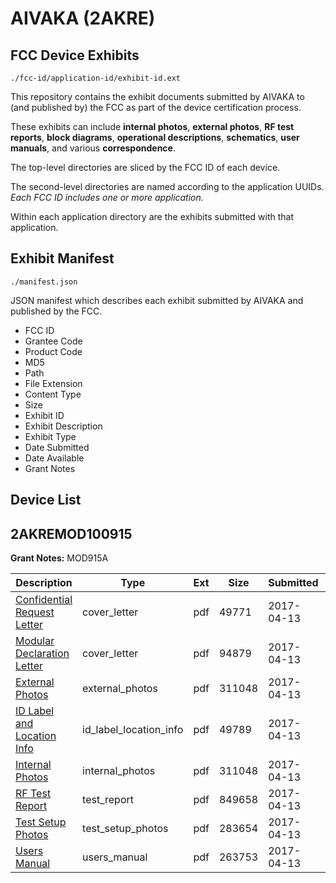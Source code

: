 # AIVAKA (2AKRE)
## FCC Device Exhibits

```
./fcc-id/application-id/exhibit-id.ext
```

This repository contains the exhibit documents submitted by AIVAKA to (and published by) the FCC as part of the device certification process.

These exhibits can include **internal photos**, **external photos**, **RF test reports**, **block diagrams**, **operational descriptions**, **schematics**, **user manuals**, and various **correspondence**.

The top-level directories are sliced by the FCC ID of each device.

The second-level directories are named according to the application UUIDs. *Each FCC ID includes one or more application.*

Within each application directory are the exhibits submitted with that application. 

## Exhibit Manifest

```
./manifest.json
```

JSON manifest which describes each exhibit submitted by AIVAKA and published by the FCC.

- FCC ID
- Grantee Code
- Product Code
- MD5
- Path
- File Extension
- Content Type
- Size
- Exhibit ID
- Exhibit Description
- Exhibit Type
- Date Submitted
- Date Available
- Grant Notes

## Device List
## 2AKREMOD100915
**Grant Notes:** MOD915A

| Description | Type | Ext | Size | Submitted | Available |
| ----------- | ---- | --- | ---- | --------- | --------- |
| [Confidential Request Letter](2AKREMOD100915/73bb2663e36aabdffbdda8858e8f3baf/3356440.pdf) | cover_letter | pdf | 49771 | 2017-04-13 | 2017-04-13 |
| [Modular Declaration Letter](2AKREMOD100915/73bb2663e36aabdffbdda8858e8f3baf/3356441.pdf) | cover_letter | pdf | 94879 | 2017-04-13 | 2017-04-13 |
| [External Photos](2AKREMOD100915/73bb2663e36aabdffbdda8858e8f3baf/3356444.pdf) | external_photos | pdf | 311048 | 2017-04-13 | 2017-06-05 |
| [ID Label and Location Info](2AKREMOD100915/73bb2663e36aabdffbdda8858e8f3baf/3356445.pdf) | id_label_location_info | pdf | 49789 | 2017-04-13 | 2017-04-13 |
| [Internal Photos](2AKREMOD100915/73bb2663e36aabdffbdda8858e8f3baf/3356444.pdf) | internal_photos | pdf | 311048 | 2017-04-13 | 2017-06-05 |
| [RF Test Report](2AKREMOD100915/73bb2663e36aabdffbdda8858e8f3baf/3356449.pdf) | test_report | pdf | 849658 | 2017-04-13 | 2017-04-13 |
| [Test Setup Photos](2AKREMOD100915/73bb2663e36aabdffbdda8858e8f3baf/3356451.pdf) | test_setup_photos | pdf | 283654 | 2017-04-13 | 2017-06-05 |
| [Users Manual](2AKREMOD100915/73bb2663e36aabdffbdda8858e8f3baf/3356452.pdf) | users_manual | pdf | 263753 | 2017-04-13 | 2017-06-05 |
